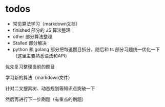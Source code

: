 # todos

- 常见算法学习（markdown文档）
- finished 部分的 JS 算法整理
- other 部分算法整理
- Stalled 部分解决
- python 和 golang 部分把每道题目拆分。随后和 ts 部分习题统一优化一下（这里主要熟悉语法和API）

优先复习整理当前的题目

学习新的算法（markdown文件）

针对二叉搜索树、动态规划等知识点突破一下

然后再进行下一步刷题（有重点的刷题）

